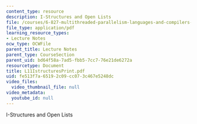 ```yaml
---
content_type: resource
description: I-Structures and Open Lists
file: /courses/6-827-multithreaded-parallelism-languages-and-compilers-fall-2002/fe513f7a65192c09cc073c467e5248dc_L11IstructuresPrint.pdf
file_type: application/pdf
learning_resource_types:
- Lecture Notes
ocw_type: OCWFile
parent_title: Lecture Notes
parent_type: CourseSection
parent_uid: bd64f58a-7ad5-fbb5-7cc7-76e21de6272a
resourcetype: Document
title: L11IstructuresPrint.pdf
uid: fe513f7a-6519-2c09-cc07-3c467e5248dc
video_files:
  video_thumbnail_file: null
video_metadata:
  youtube_id: null
---
```

I-Structures and Open Lists